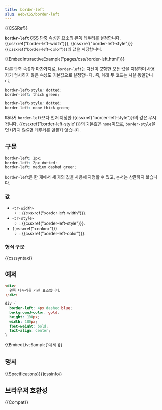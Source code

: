 ```yaml
---
title: border-left
slug: Web/CSS/border-left
---
```

{{CSSRef}}

**`border-left`** [CSS](/ko/docs/Web/CSS) [단축 속성](/ko/docs/Web/CSS/Shorthand_properties)은 요소의 왼쪽 테두리를 설정합니다. {{cssxref("border-left-width")}}, {{cssxref("border-left-style")}}, {{cssxref("border-left-color")}}의 값을 지정합니다.

{{EmbedInteractiveExample("pages/css/border-left.html")}}

다른 단축 속성과 마찬가지로, `border-left`는 자신이 포함한 모든 값을 지정하며 사용자가 명시하지 않은 속성도 기본값으로 설정합니다. 즉, 아래 두 코드는 사실 동일합니다.

```css
border-left-style: dotted;
border-left: thick green;
```

```css
border-left-style: dotted;
border-left: none thick green;
```

따라서 `border-left`보다 먼저 지정한 {{cssxref("border-left-style")}}의 값은 무시됩니다. {{cssxref("border-left-style")}}의 기본값은 `none`이므로, `border-style`을 명시하지 않으면 테두리를 만들지 않습니다.

## 구문

```css
border-left: 1px;
border-left: 2px dotted;
border-left: medium dashed green;
```

`border-left`은 한 개에서 세 개의 값을 사용해 지정할 수 있고, 순서는 상관하지 않습니다.

### 값

- `<br-width>`
  - : {{cssxref("border-left-width")}}.
- `<br-style>`
  - : {{cssxref("border-left-style")}}.
- {{cssxref("&lt;color&gt;")}}
  - : {{cssxref("border-left-color")}}.

### 형식 구문

{{csssyntax}}

## 예제

```html
<div>
  왼쪽 테두리를 가진 요소입니다.
</div>
```

```css
div {
  border-left: 4px dashed blue;
  background-color: gold;
  height: 100px;
  width: 100px;
  font-weight: bold;
  text-align: center;
}
```

{{EmbedLiveSample('예제')}}

## 명세

{{Specifications}}{{cssinfo}}

## 브라우저 호환성

{{Compat}}

